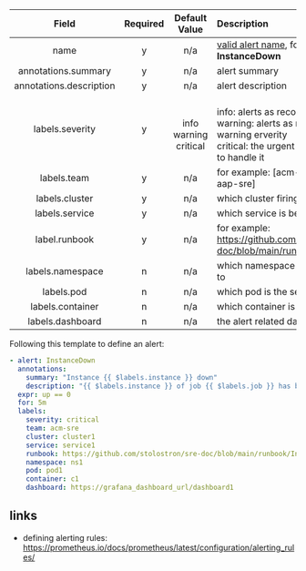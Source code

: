 Field | Required | Default Value | Description
:---: | :---: |  :---: | :---
name | y | n/a | [valid alert name](https://prometheus.io/docs/concepts/data_model/#metric-names-and-labels), for example: **InstanceDown**
annotations.summary | y | n/a | alert summary
annotations.description | y | n/a | alert description
labels.severity | y |<br> info <br> warning <br> critical |<br> info: alerts as records, it is a low erverity  <br> warning: alerts as notification, it is a warning erverity  <br> critical: the urgent alert, need on-call SRE to handle it
labels.team | y | n/a | for example: [acm-sre, aap-sre, acm-aap-sre]
labels.cluster | y | n/a | which cluster firing this alert
labels.service | y | n/a | which service is belong to this alert
label.runbook | y | n/a | for example: https://github.com/stolostron/sre-doc/blob/main/runbook/InstanceDown.md
labels.namespace | n | n/a | which namespace is the service belongs to
labels.pod | n | n/a | which pod is the service belongs to
labels.container  | n | n/a | which container is the service running on
labels.dashboard  | n | n/a | the alert related dashboard link

Following this template to define an alert:

```yaml
- alert: InstanceDown
  annotations:
    summary: "Instance {{ $labels.instance }} down"
    description: "{{ $labels.instance }} of job {{ $labels.job }} has been down for more than 5 minutes."
  expr: up == 0
  for: 5m
  labels:
    severity: critical
    team: acm-sre
    cluster: cluster1
    service: service1
    runbook: https://github.com/stolostron/sre-doc/blob/main/runbook/InstanceDown.md
    namespace: ns1
    pod: pod1
    container: c1
    dashboard: https://grafana_dashboard_url/dashboard1
```

## links

- defining alerting rules: https://prometheus.io/docs/prometheus/latest/configuration/alerting_rules/
